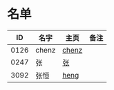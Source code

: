 # 名单

| ID   | 名字 | 主页 | 备注 |
| ---- | ---- | ---- | ---- |
| 0126 | chenz    |  [chenz](markdown/2020-Spring/0126-震.md)    |      |
| 0247 | 张   |  [张]()    |      |
| 3092 | 张恒 | [heng](markdown/2020-spring/3092-张恒.md)  |     |
